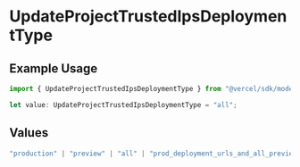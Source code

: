 # UpdateProjectTrustedIpsDeploymentType

## Example Usage

```typescript
import { UpdateProjectTrustedIpsDeploymentType } from "@vercel/sdk/models/updateprojectop.js";

let value: UpdateProjectTrustedIpsDeploymentType = "all";
```

## Values

```typescript
"production" | "preview" | "all" | "prod_deployment_urls_and_all_previews"
```